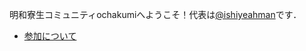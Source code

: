 明和寮生コミュニティochakumiへようこそ！代表は[@ishiyeahman](https://github.com/ishiyeahman)です．
- [参加について](pages/join.md)